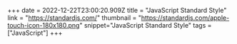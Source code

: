 +++
date = 2022-12-22T23:00:20.909Z
title = "JavaScript Standard Style"
link = "https://standardjs.com/"
thumbnail = "https://standardjs.com/apple-touch-icon-180x180.png"
snippet="JavaScript Standard Style"
tags = ["JavaScript"]
+++
